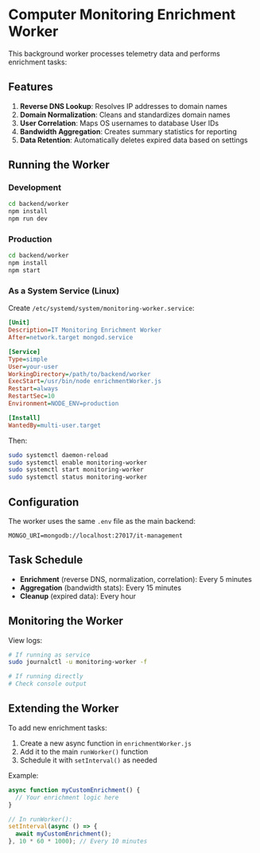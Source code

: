 # Computer Monitoring Enrichment Worker

This background worker processes telemetry data and performs enrichment tasks:

## Features

1. **Reverse DNS Lookup**: Resolves IP addresses to domain names
2. **Domain Normalization**: Cleans and standardizes domain names
3. **User Correlation**: Maps OS usernames to database User IDs
4. **Bandwidth Aggregation**: Creates summary statistics for reporting
5. **Data Retention**: Automatically deletes expired data based on settings

## Running the Worker

### Development
```bash
cd backend/worker
npm install
npm run dev
```

### Production
```bash
cd backend/worker
npm install
npm start
```

### As a System Service (Linux)

Create `/etc/systemd/system/monitoring-worker.service`:

```ini
[Unit]
Description=IT Monitoring Enrichment Worker
After=network.target mongod.service

[Service]
Type=simple
User=your-user
WorkingDirectory=/path/to/backend/worker
ExecStart=/usr/bin/node enrichmentWorker.js
Restart=always
RestartSec=10
Environment=NODE_ENV=production

[Install]
WantedBy=multi-user.target
```

Then:
```bash
sudo systemctl daemon-reload
sudo systemctl enable monitoring-worker
sudo systemctl start monitoring-worker
sudo systemctl status monitoring-worker
```

## Configuration

The worker uses the same `.env` file as the main backend:

```env
MONGO_URI=mongodb://localhost:27017/it-management
```

## Task Schedule

- **Enrichment** (reverse DNS, normalization, correlation): Every 5 minutes
- **Aggregation** (bandwidth stats): Every 15 minutes
- **Cleanup** (expired data): Every hour

## Monitoring the Worker

View logs:
```bash
# If running as service
sudo journalctl -u monitoring-worker -f

# If running directly
# Check console output
```

## Extending the Worker

To add new enrichment tasks:

1. Create a new async function in `enrichmentWorker.js`
2. Add it to the main `runWorker()` function
3. Schedule it with `setInterval()` as needed

Example:
```javascript
async function myCustomEnrichment() {
  // Your enrichment logic here
}

// In runWorker():
setInterval(async () => {
  await myCustomEnrichment();
}, 10 * 60 * 1000); // Every 10 minutes
```

